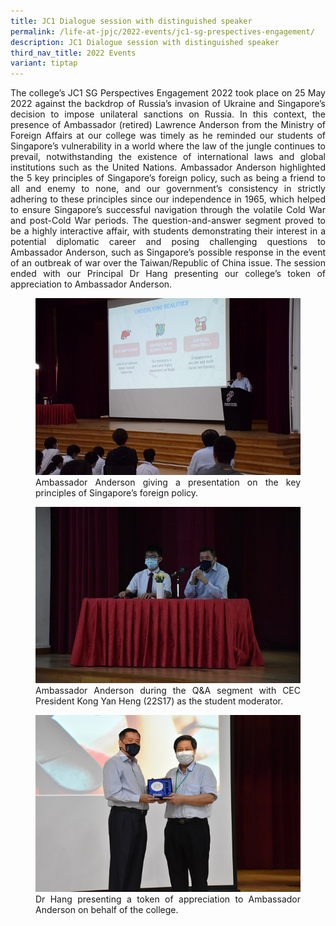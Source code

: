 ```yaml
---
title: JC1 Dialogue session with distinguished speaker
permalink: /life-at-jpjc/2022-events/jc1-sg-prespectives-engagement/
description: JC1 Dialogue session with distinguished speaker
third_nav_title: 2022 Events
variant: tiptap
---
```

<div align="justify">
<p>
The college’s JC1 SG Perspectives Engagement 2022 took place on 25 May 2022 against the backdrop of Russia’s invasion of Ukraine and Singapore’s decision to impose unilateral sanctions on Russia. In this context, the presence of Ambassador (retired) Lawrence Anderson from the Ministry of Foreign Affairs at our college was timely as he reminded our students of Singapore’s vulnerability in a world where the law of the jungle continues to prevail, notwithstanding the existence of international laws and global institutions such as the United Nations. Ambassador Anderson highlighted the 5 key principles of Singapore’s foreign policy, such as being a friend to all and enemy to none, and our government’s consistency in strictly adhering to these principles since our independence in 1965, which helped to ensure Singapore’s successful navigation through the volatile Cold War and post-Cold War periods. The question-and-answer segment proved to be a highly interactive affair, with students demonstrating their interest in a potential diplomatic career and posing challenging questions to Ambassador Anderson, such as Singapore’s possible response in the event of an outbreak of war over the Taiwan/Republic of China issue. The session ended with our Principal Dr Hang presenting our college’s token of appreciation to Ambassador Anderson.</p>

<figure>
<img src="/images/jc1%20perspective%20engagement%201.jpg">
<figcaption>  Ambassador Anderson giving a presentation on the key principles of Singapore’s foreign policy.  
  </figcaption>
</figure>

<figure>
<img src="/images/jc1%20perspective%20engagement%202.jpg">
<figcaption>  Ambassador Anderson during the Q&amp;A segment with CEC President Kong Yan Heng (22S17) as the student moderator. 
  </figcaption>
</figure>

<figure>
<img src="/images/jc1%20perspective%20engagement%203.jpg">
<figcaption>  Dr Hang presenting a token of appreciation to Ambassador Anderson on behalf of the college.  
  </figcaption>
</figure>
</div>